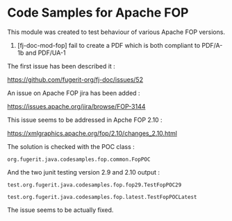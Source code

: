 # Code Samples for Apache FOP

This module was created to test behaviour of various Apache FOP versions.

1. [fj-doc-mod-fop] fail to create a PDF which is both compliant to PDF/A-1b and PDF/UA-1

The first issue has been described it : 

<https://github.com/fugerit-org/fj-doc/issues/52>

An issue on Apache FOP jira has been added : 

<https://issues.apache.org/jira/browse/FOP-3144>

This issue seems to be addressed in Apche FOP 2.10 : 

<https://xmlgraphics.apache.org/fop/2.10/changes_2.10.html>

The solution is checked with the POC class : 

`org.fugerit.java.codesamples.fop.common.FopPOC`

And the two junit testing version 2.9 and 2.10 output : 

`test.org.fugerit.java.codesamples.fop.fop29.TestFopPOC29`

`test.org.fugerit.java.codesamples.fop.latest.TestFopPOCLatest`

The issue seems to be actually fixed.